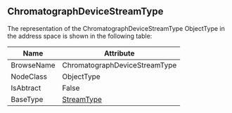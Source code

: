 <!-- objecttype -->
## ChromatographDeviceStreamType
  
The representation of the ChromatographDeviceStreamType ObjectType in the address space is shown in the following table:  

|Name|Attribute|
|---|---|
|BrowseName|ChromatographDeviceStreamType|
|NodeClass|ObjectType|
|IsAbtract|False|
|BaseType|[StreamType](../../ObjectTypes/StreamType/readme.md)|

